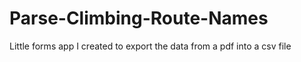 # Parse-Climbing-Route-Names
Little forms app I created to export the data from a pdf into a csv file
